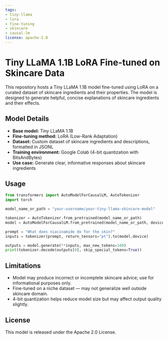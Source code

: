 ```yaml
---
tags:
- tiny-llama
- lora
- fine-tuning
- skincare
- causal-lm
license: apache-2.0
---
```


# Tiny LLaMA 1.1B LoRA Fine-tuned on Skincare Data

This repository hosts a Tiny LLaMA 1.1B model fine-tuned using LoRA on a curated dataset of skincare ingredients and their properties. The model is designed to generate helpful, concise explanations of skincare ingredients and their effects.

## Model Details

- **Base model:** Tiny LLaMA 1.1B
- **Fine-tuning method:** LoRA (Low-Rank Adaptation)
- **Dataset:** Custom dataset of skincare ingredients and descriptions, formatted in JSONL
- **Training environment:** Google Colab (4-bit quantization with BitsAndBytes)
- **Use case:** Generate clear, informative responses about skincare ingredients

## Usage

```python
from transformers import AutoModelForCausalLM, AutoTokenizer
import torch

model_name_or_path = "your-username/your-tiny-llama-skincare-model"

tokenizer = AutoTokenizer.from_pretrained(model_name_or_path)
model = AutoModelForCausalLM.from_pretrained(model_name_or_path, device_map="auto", load_in_4bit=True)

prompt = "What does niacinamide do for the skin?"
inputs = tokenizer(prompt, return_tensors="pt").to(model.device)

outputs = model.generate(**inputs, max_new_tokens=100)
print(tokenizer.decode(outputs[0], skip_special_tokens=True))
```

## Limitations

- Model may produce incorrect or incomplete skincare advice; use for informational purposes only.
- Fine-tuned on a niche dataset — may not generalize well outside skincare domain.
- 4-bit quantization helps reduce model size but may affect output quality slightly.

## License

This model is released under the Apache 2.0 License.